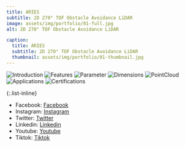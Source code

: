 ```yaml
---
title: ARIES
subtitle: 2D 270° TOF Obstacle Avoidance LiDAR 
image: assets/img/portfolio/01-full.jpg
alt: 2D 270° TOF Obstacle Avoidance LiDAR 

caption:
  title: ARIES
  subtitle: 2D 270° TOF Obstacle Avoidance LiDAR 
  thumbnail: assets/img/portfolio/01-thumbnail.jpg
---
```


![Introduction](assets/img/aries/ariesintro.png)
![Features](assets/img/aries/ariesfeature.png)
![Parameter](assets/img/aries/ariesfeature.png)
![Dimensions](assets/img/aries/ariesdimensions.png)
![PointCloud](assets/img/aries/ariespoint.jpg)
![Applications](assets/img/aries/ariesapplications.jpg)
![Certifications](assets/img/pavo/certification.png)

{:.list-inline}
- Facebook: [Facebook](https://facebook.com/siminics)
- Instagram: [Instagram](https://instagram.com/siminics_shop)
- Twitter: [Twitter](https://x.com/siminics_shop)
- Linkedin: [Linkedin](https://linkedin.com/company/siminics)
- Youtube: [Youtube](https://youtube.com/@siminics)
- Tiktok: [Tiktok](https://tiktok.com/siminics)